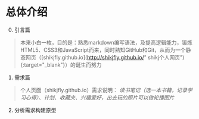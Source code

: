 # 总体介绍
0. 引言篇
> 本来小白一枚，目的是：熟悉markdown编写语法，及提高逻辑能力，锻炼HTML5、CSS3和JavaScript而来，同时熟知GitHub和Git，从而为一个静态网页（[shikjfly.github.io](http://shikjfly.github.io/" shikj个人网页"){:target="_blank"}）的诞生而努力  

1. 需求篇
> 个人页面（shikjfly.github.io）需求说明：
> *读书笔记（选一本书籍，记录学习心得）、计划、收藏夹、兴趣爱好，出去玩的照片可以做轮播图片*

2. 分析需求构建原型


